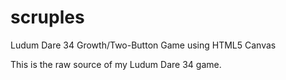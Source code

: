 # scruples
Ludum Dare 34 Growth/Two-Button Game using HTML5 Canvas

This is the raw source of my Ludum Dare 34 game.

